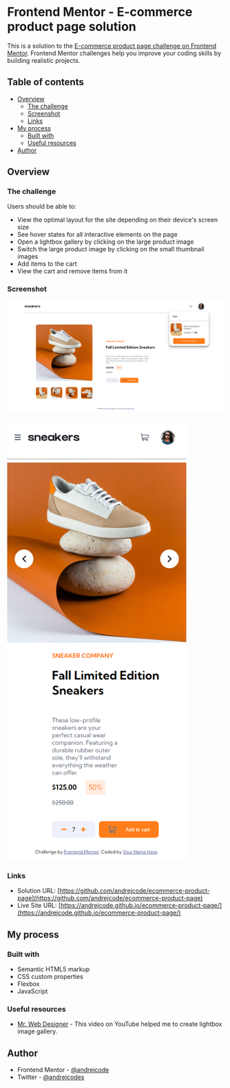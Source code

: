 # Frontend Mentor - E-commerce product page solution

This is a solution to the [E-commerce product page challenge on Frontend Mentor](https://www.frontendmentor.io/challenges/ecommerce-product-page-UPsZ9MJp6). Frontend Mentor challenges help you improve your coding skills by building realistic projects.

## Table of contents

- [Overview](#overview)
  - [The challenge](#the-challenge)
  - [Screenshot](#screenshot)
  - [Links](#links)
- [My process](#my-process)
  - [Built with](#built-with)
  - [Useful resources](#useful-resources)
- [Author](#author)

## Overview

### The challenge

Users should be able to:

- View the optimal layout for the site depending on their device's screen size
- See hover states for all interactive elements on the page
- Open a lightbox gallery by clicking on the large product image
- Switch the large product image by clicking on the small thumbnail images
- Add items to the cart
- View the cart and remove items from it

### Screenshot

![](./screenshots/screenshot1.png)

![](./screenshots/screenshot2.png)

### Links

- Solution URL: [https://github.com/andrejcode/ecommerce-product-page](https://github.com/andrejcode/ecommerce-product-page)
- Live Site URL: [https://andrejcode.github.io/ecommerce-product-page/](https://andrejcode.github.io/ecommerce-product-page/)

## My process

### Built with

- Semantic HTML5 markup
- CSS custom properties
- Flexbox
- JavaScript

### Useful resources

- [Mr. Web Designer](https://youtu.be/nT20JV1nRZg) - This video on YouTube helped me to create lightbox image gallery.

## Author

- Frontend Mentor - [@andrejcode](https://www.frontendmentor.io/profile/andrejcode)
- Twitter - [@andrejcodes](https://www.twitter.com/andrejcodes)
